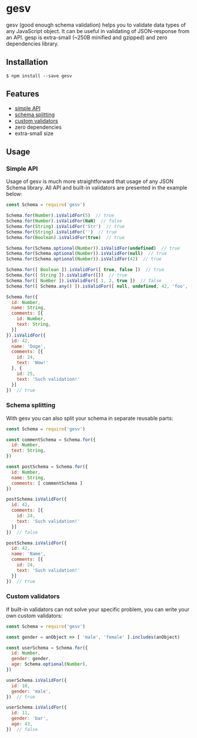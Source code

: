 # gesv

gesv (good enough schema validation) helps you to validate data types of any JavaScript object. It can 
be useful in validating of JSON-response from an API. 
gesp is extra-small (~250B minified and gzipped) and zero dependencies library.


## Installation

```
$ npm install --save gesv
```

## Features
- [simple API](#simple-api)
- [schema splitting](#schema-splitting)
- [custom validators](#custom-validators)
- zero dependencies
- extra-small size

## Usage

### Simple API
Usage of gesv is much more straightforward that usage of any 
JSON Schema library. All API and built-in validators are presented 
in the example below:

```js
const Schema = require('gesv')

Schema.for(Number).isValidFor(5)  // true
Schema.for(Number).isValidFor(NaN)  // false
Schema.for(String).isValidFor('Str')  // true
Schema.for(String).isValidFor('')  // true
Schema.for(Boolean).isValidFor(true)  // true

Schema.for(Schema.optional(Number)).isValidFor(undefined)  // true
Schema.for(Schema.optional(Number)).isValidFor(null)  // true 
Schema.for(Schema.optional(Number)).isValidFor(42)  // true

Schema.for([ Boolean ]).isValidFor([ true, false ])  // true
Schema.for([ String ]).isValidFor([])  // true
Schema.for([ Number ]).isValidFor([ 1, 2, true ])  // false
Schema.for([ Schema.any() ]).isValidFor([ null, undefined, 42, 'foo', [], {} ])  // true

Schema.for({
  id: Number,
  name: String,
  comments: [{
    id: Number,
    text: String,
  }]
}).isValidFor({
  id: 42,
  name: 'Doge',
  comments: [{
    id: 24,
    text: 'Wow!'
  }, {
    id: 25,
    text: 'Such validation!'
  }]
})  // true
```

### Schema splitting

With gesv you can also split your schema in separate reusable parts:
```js
const Schema = require('gesv')

const commentSchema = Schema.for({
  id: Number,
  text: String,
})

const postSchema = Schema.for({
  id: Number,
  name: String,
  comments: [ commentSchema ]
})

postSchema.isValidFor({
  id: 42,
  comments: [{
    id: 24,
    text: 'Such validation!'
  }]
})  // false

postSchema.isValidFor({
  id: 42,
  name: 'Name',
  comments: [{
    id: 24,
    text: 'Such validation!'
  }]
})  // true
```

### Custom validators

If built-in validators can not solve your specific problem,
you can write your own custom validators:

```js
const Schema = require('gesv')

const gender = anObject => [ 'male', 'female' ].includes(anObject)

const userSchema = Schema.for({
  id: Number,
  gender: gender,
  age: Schema.optional(Number),
})

userSchema.isValidFor({
  id: 10,
  gender: 'male',
})  // true

userSchema.isValidFor({
  id: 11,
  gender: 'bar',
  age: 43,
})  // false
```
